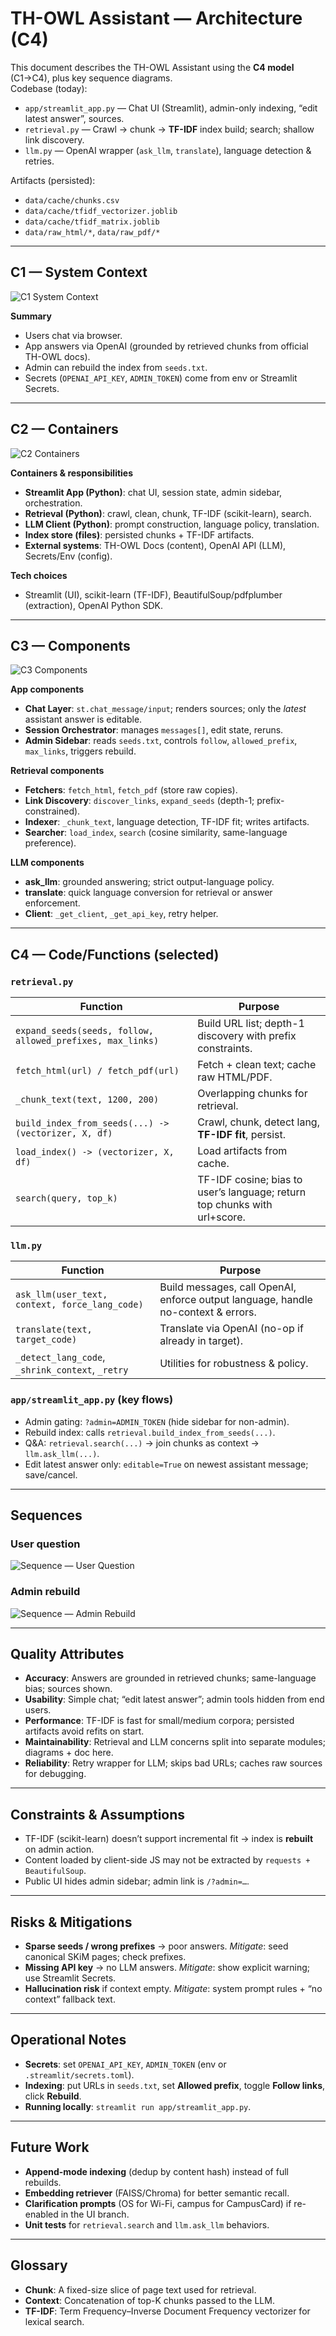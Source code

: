 # TH-OWL Assistant — Architecture (C4)

This document describes the TH-OWL Assistant using the **C4 model** (C1→C4), plus key sequence diagrams.  
Codebase (today):
- `app/streamlit_app.py` — Chat UI (Streamlit), admin-only indexing, “edit latest answer”, sources.
- `retrieval.py` — Crawl -> chunk -> **TF-IDF** index build; search; shallow link discovery.
- `llm.py` — OpenAI wrapper (`ask_llm`, `translate`), language detection & retries.

Artifacts (persisted):
- `data/cache/chunks.csv`
- `data/cache/tfidf_vectorizer.joblib`
- `data/cache/tfidf_matrix.joblib`
- `data/raw_html/*`, `data/raw_pdf/*`

---

## C1 — System Context

![C1 System Context](./C1_SystemContext.png)

**Summary**
- Users chat via browser.
- App answers via OpenAI (grounded by retrieved chunks from official TH-OWL docs).
- Admin can rebuild the index from `seeds.txt`.
- Secrets (`OPENAI_API_KEY`, `ADMIN_TOKEN`) come from env or Streamlit Secrets.

---

## C2 — Containers

![C2 Containers](./C2_containers.png)

**Containers & responsibilities**
- **Streamlit App (Python)**: chat UI, session state, admin sidebar, orchestration.
- **Retrieval (Python)**: crawl, clean, chunk, TF-IDF (scikit-learn), search.
- **LLM Client (Python)**: prompt construction, language policy, translation.
- **Index store (files)**: persisted chunks + TF-IDF artifacts.
- **External systems**: TH-OWL Docs (content), OpenAI API (LLM), Secrets/Env (config).

**Tech choices**
- Streamlit (UI), scikit-learn (TF-IDF), BeautifulSoup/pdfplumber (extraction), OpenAI Python SDK.

---

## C3 — Components

![C3 Components](./C3_Components.png)

**App components**
- **Chat Layer**: `st.chat_message/input`; renders sources; only the *latest* assistant answer is editable.
- **Session Orchestrator**: manages `messages[]`, edit state, reruns.
- **Admin Sidebar**: reads `seeds.txt`, controls `follow`, `allowed_prefix`, `max_links`, triggers rebuild.

**Retrieval components**
- **Fetchers**: `fetch_html`, `fetch_pdf` (store raw copies).
- **Link Discovery**: `discover_links`, `expand_seeds` (depth-1; prefix-constrained).
- **Indexer**: `_chunk_text`, language detection, TF-IDF fit; writes artifacts.
- **Searcher**: `load_index`, `search` (cosine similarity, same-language preference).

**LLM components**
- **ask_llm**: grounded answering; strict output-language policy.
- **translate**: quick language conversion for retrieval or answer enforcement.
- **Client**: `_get_client`, `_get_api_key`, retry helper.

---

## C4 — Code/Functions (selected)

### `retrieval.py`
| Function | Purpose |
|---|---|
| `expand_seeds(seeds, follow, allowed_prefixes, max_links)` | Build URL list; depth-1 discovery with prefix constraints. |
| `fetch_html(url) / fetch_pdf(url)` | Fetch + clean text; cache raw HTML/PDF. |
| `_chunk_text(text, 1200, 200)` | Overlapping chunks for retrieval. |
| `build_index_from_seeds(...) -> (vectorizer, X, df)` | Crawl, chunk, detect lang, **TF-IDF fit**, persist. |
| `load_index() -> (vectorizer, X, df)` | Load artifacts from cache. |
| `search(query, top_k)` | TF-IDF cosine; bias to user’s language; return top chunks with url+score. |

### `llm.py`
| Function | Purpose |
|---|---|
| `ask_llm(user_text, context, force_lang_code)` | Build messages, call OpenAI, enforce output language, handle no-context & errors. |
| `translate(text, target_code)` | Translate via OpenAI (no-op if already in target). |
| `_detect_lang_code`, `_shrink_context`, `_retry` | Utilities for robustness & policy. |

### `app/streamlit_app.py` (key flows)
- Admin gating: `?admin=ADMIN_TOKEN` (hide sidebar for non-admin).
- Rebuild index: calls `retrieval.build_index_from_seeds(...)`.
- Q&A: `retrieval.search(...)` → join chunks as context → `llm.ask_llm(...)`.
- Edit latest answer only: `editable=True` on newest assistant message; save/cancel.

---

## Sequences

### User question
![Sequence — User Question](./SEQ_UserQuestions.png)

### Admin rebuild
![Sequence — Admin Rebuild](./SEQ_Admin.png)

---

## Quality Attributes

- **Accuracy**: Answers are grounded in retrieved chunks; same-language bias; sources shown.
- **Usability**: Simple chat; “edit latest answer”; admin tools hidden from end users.
- **Performance**: TF-IDF is fast for small/medium corpora; persisted artifacts avoid refits on start.
- **Maintainability**: Retrieval and LLM concerns split into separate modules; diagrams + doc here.
- **Reliability**: Retry wrapper for LLM; skips bad URLs; caches raw sources for debugging.

---

## Constraints & Assumptions

- TF-IDF (scikit-learn) doesn’t support incremental fit → index is **rebuilt** on admin action.
- Content loaded by client-side JS may not be extracted by `requests + BeautifulSoup`.
- Public UI hides admin sidebar; admin link is `/?admin=…`.

---

## Risks & Mitigations

- **Sparse seeds / wrong prefixes** → poor answers. *Mitigate*: seed canonical SKiM pages; check prefixes.  
- **Missing API key** → no LLM answers. *Mitigate*: show explicit warning; use Streamlit Secrets.  
- **Hallucination risk** if context empty. *Mitigate*: system prompt rules + “no context” fallback text.

---

## Operational Notes

- **Secrets**: set `OPENAI_API_KEY`, `ADMIN_TOKEN` (env or `.streamlit/secrets.toml`).  
- **Indexing**: put URLs in `seeds.txt`, set **Allowed prefix**, toggle **Follow links**, click **Rebuild**.  
- **Running locally**: `streamlit run app/streamlit_app.py`.

---

## Future Work

- **Append-mode indexing** (dedup by content hash) instead of full rebuilds.  
- **Embedding retriever** (FAISS/Chroma) for better semantic recall.  
- **Clarification prompts** (OS for Wi-Fi, campus for CampusCard) if re-enabled in the UI branch.  
- **Unit tests** for `retrieval.search` and `llm.ask_llm` behaviors.

---

## Glossary

- **Chunk**: A fixed-size slice of page text used for retrieval.  
- **Context**: Concatenation of top-K chunks passed to the LLM.  
- **TF-IDF**: Term Frequency–Inverse Document Frequency vectorizer for lexical search.

